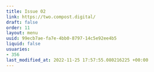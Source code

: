 ```yaml
---
title: Issue 02
link: https://two.compost.digital/
draft: false
order: 11
layout: menu
uuid: 99ecb7ae-fa7e-4bb0-8797-14c5e92ee4b5
liquid: false
usuaries:
- 356
last_modified_at: 2022-11-25 17:57:55.080216225 +00:00
---
```


